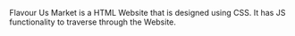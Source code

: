 Flavour Us Market is a HTML Website that is designed using CSS.
It has JS functionality to traverse through the Website.
